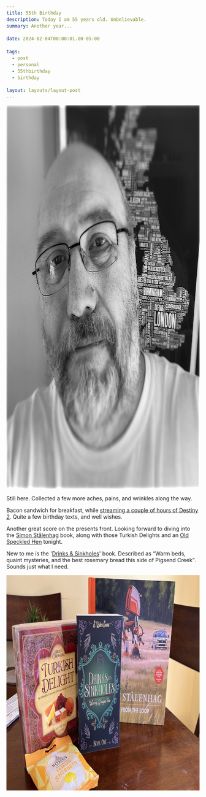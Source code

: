 ```yaml
---
title: 55th Birthday
description: Today I am 55 years old. Unbelievable.
summary: Another year...

date: 2024-02-04T00:00:01.00-05:00

tags:
  - post
  - personal
  - 55thbirthday
  - birthday

layout: layouts/layout-post
---
```

<img class="img-border" src="/img/2024-02-04-me.jpeg" alt="black and white photo of me" width="1000" height="1000" />

Still here. Collected a few more aches, pains, and wrinkles along the way.

Bacon sandwich for breakfast, while <a href="https://www.twitch.tv/davidmead" title="Twitch">streaming a couple of hours of Destiny 2</a>. Quite a few birthday texts, and well wishes.

Another great score on the presents front. Looking forward to diving into the <a href="http://www.simonstalenhag.se" title="">Simon Stålenhag</a> book, along with those Turkish Delights and an <a href="https://www.greeneking.co.uk/our-beers/old-speckled-hen/old-speckled-hen" title="">Old Speckled Hen</a> tonight.

New to me is the '<a href="https://susherevans.com/drinks-us-var01/" title="">Drinks & Sinkholes</a>' book. Described as <q cite="https://susherevans.com/drinks-us-var01/">Warm beds, quaint mysteries, and the best rosemary bread this side of Pigsend Creek</q>. Sounds just what I need.

<img class="img-border" src="/img/2024-02-04-presents.jpeg" alt="books and sweets" width="1000" height="562" />